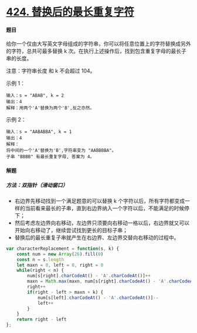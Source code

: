 # [424. 替换后的最长重复字符](https://leetcode-cn.com/problems/longest-repeating-character-replacement/)

#### 题目

给你一个仅由大写英文字母组成的字符串，你可以将任意位置上的字符替换成另外的字符，总共可最多替换 k 次。在执行上述操作后，找到包含重复字母的最长子串的长度。

注意：字符串长度 和 k 不会超过 104。

示例 1：

```
输入：s = "ABAB", k = 2
输出：4
解释：用两个'A'替换为两个'B',反之亦然。
```


示例 2：

```
输入：s = "AABABBA", k = 1
输出：4
解释：
将中间的一个'A'替换为'B',字符串变为 "AABBBBA"。
子串 "BBBB" 有最长重复字母, 答案为 4。
```

#### 解题

##### 方法：双指针（滑动窗口）

+ 右边界先移动找到一个满足题意的可以替换 k 个字符以后，所有字符都变成一样的当前看来最长的子串，直到右边界纳入一个字符以后，不能满足的时候停下；
+ 然后考虑左边界向右移动，左边界只须要向右移动一格以后，右边界就又可以开始向右移动了，继续尝试找到更长的目标子串；
+ 替换后的最长重复子串就产生在右边界、左边界交替向右移动的过程中。

```js
var characterReplacement = function(s, k) {
    const num = new Array(26).fill(0)
    const n = s.length
    let maxn = 0, left = 0, right = 0
    while(right < n) {
        num[s[right].charCodeAt() - 'A'.charCodeAt()]++
        maxn = Math.max(maxn, num[s[right].charCodeAt() - 'A'.charCodeAt()])
        right++
        if(right - left > maxn + k) {
            num[s[left].charCodeAt() - 'A'.charCodeAt()]--
            left++
        }
    }
    return right - left
};
```

